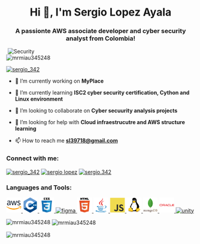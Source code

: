 <h1 align="center">Hi 👋, I'm Sergio Lopez Ayala</h1>
<h3 align="center">A passionte AWS associate developer and cyber security analyst from Colombia!</h3>
<img align="right" alt="Security" width="500" src="https://1st-it.com/wp-content/uploads/2017/05/cyber-attack.gif">


<p align="left"> <img src="https://komarev.com/ghpvc/?username=mrmiau345248&label=Profile%20views&color=0e75b6&style=flat" 
alt="mrmiau345248" /> </p>


<p align="left"> <a href="https://twitter.com/sergio_342" target="blank"><img src="https://img.shields.io/twitter/follow/sergio_342?logo=twitter&style=for-the-badge" alt="sergio_342" /></a> </p>

- 🔭 I’m currently working on **MyPlace**

- 🌱 I’m currently learning **ISC2 cyber security certification, Cython and Linux environment**

- 👯 I’m looking to collaborate on **Cyber secuurity analysis projects**

- 🤝 I’m looking for help with **Cloud infraestrucutre and AWS structure learning**

- 📫 How to reach me **sl39718@gmail.com**

<h3 align="left">Connect with me:</h3>
<p align="left">
<a href="https://twitter.com/sergio_342" target="blank"><img align="center" src="https://raw.githubusercontent.com/rahuldkjain/github-profile-readme-generator/master/src/images/icons/Social/twitter.svg" alt="sergio_342" height="30" width="40" /></a>
<a href="https://linkedin.com/in/sergio lopez" target="blank"><img align="center" src="https://raw.githubusercontent.com/rahuldkjain/github-profile-readme-generator/master/src/images/icons/Social/linked-in-alt.svg" alt="sergio lopez" height="30" width="40" /></a>
<a href="https://instagram.com/sergio.342" target="blank"><img align="center" src="https://raw.githubusercontent.com/rahuldkjain/github-profile-readme-generator/master/src/images/icons/Social/instagram.svg" alt="sergio.342" height="30" width="40" /></a>
</p>

<h3 align="left">Languages and Tools:</h3>
<p align="left"> <a href="https://aws.amazon.com" target="_blank" rel="noreferrer"> <img src="https://raw.githubusercontent.com/devicons/devicon/master/icons/amazonwebservices/amazonwebservices-original-wordmark.svg" alt="aws" width="40" height="40"/> </a> <a href="https://www.w3schools.com/cpp/" target="_blank" rel="noreferrer"> <img src="https://raw.githubusercontent.com/devicons/devicon/master/icons/cplusplus/cplusplus-original.svg" alt="cplusplus" width="40" height="40"/> </a> <a href="https://www.w3schools.com/css/" target="_blank" rel="noreferrer"> <img src="https://raw.githubusercontent.com/devicons/devicon/master/icons/css3/css3-original-wordmark.svg" alt="css3" width="40" height="40"/> </a> <a href="https://www.figma.com/" target="_blank" rel="noreferrer"> <img src="https://www.vectorlogo.zone/logos/figma/figma-icon.svg" alt="figma" width="40" height="40"/> </a> <a href="https://www.w3.org/html/" target="_blank" rel="noreferrer"> <img src="https://raw.githubusercontent.com/devicons/devicon/master/icons/html5/html5-original-wordmark.svg" alt="html5" width="40" height="40"/> </a> <a href="https://www.java.com" target="_blank" rel="noreferrer"> <img src="https://raw.githubusercontent.com/devicons/devicon/master/icons/java/java-original.svg" alt="java" width="40" height="40"/> </a> <a href="https://developer.mozilla.org/en-US/docs/Web/JavaScript" target="_blank" rel="noreferrer"> <img src="https://raw.githubusercontent.com/devicons/devicon/master/icons/javascript/javascript-original.svg" alt="javascript" width="40" height="40"/> </a> <a href="https://www.linux.org/" target="_blank" rel="noreferrer"> <img src="https://raw.githubusercontent.com/devicons/devicon/master/icons/linux/linux-original.svg" alt="linux" width="40" height="40"/> </a> <a href="https://www.mongodb.com/" target="_blank" rel="noreferrer"> <img src="https://raw.githubusercontent.com/devicons/devicon/master/icons/mongodb/mongodb-original-wordmark.svg" alt="mongodb" width="40" height="40"/> </a> <a href="https://www.oracle.com/" target="_blank" rel="noreferrer"> <img src="https://raw.githubusercontent.com/devicons/devicon/master/icons/oracle/oracle-original.svg" alt="oracle" width="40" height="40"/> </a> <a href="https://unity.com/" target="_blank" rel="noreferrer"> <img src="https://www.vectorlogo.zone/logos/unity3d/unity3d-icon.svg" alt="unity" width="40" height="40"/> </a> </p>

<p><img align="left" src="https://github-readme-stats.vercel.app/api/top-langs?username=mrmiau345248&show_icons=true&locale=en&layout=compact" alt="mrmiau345248" /></p>

<p>&nbsp;<img align="center" src="https://github-readme-stats.vercel.app/api?username=mrmiau345248&show_icons=true&locale=en" alt="mrmiau345248" /></p>

<p><img align="center" src="https://github-readme-streak-stats.herokuapp.com/?user=mrmiau345248&" alt="mrmiau345248" /></p>

